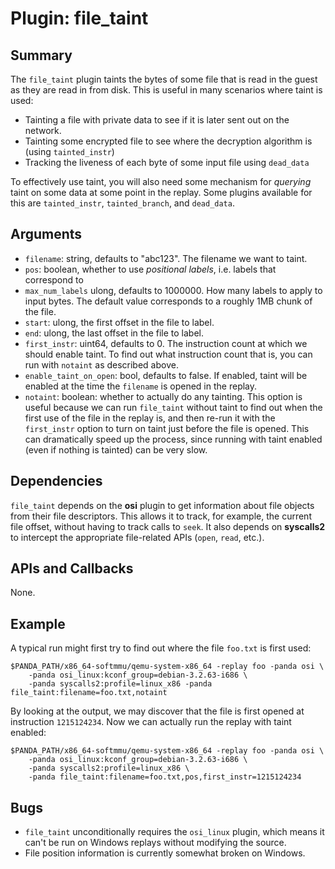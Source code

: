 Plugin: file_taint
===========

Summary
-------

The `file_taint` plugin taints the bytes of some file that is read in the guest as they are read in from disk. This is useful in many scenarios where taint is used:

* Tainting a file with private data to see if it is later sent out on the network.
* Tainting some encrypted file to see where the decryption algorithm is (using `tainted_instr`)
* Tracking the liveness of each byte of some input file using `dead_data`

To effectively use taint, you will also need some mechanism for *querying* taint on some data at some point in the replay. Some plugins available for this are `tainted_instr`, `tainted_branch`, and `dead_data`.

Arguments
---------

* `filename`: string, defaults to "abc123". The filename we want to taint.
* `pos`: boolean, whether to use *positional labels*, i.e. labels that correspond to 
* `max_num_labels` ulong, defaults to 1000000. How many labels to apply to input bytes. The default value corresponds to a roughly 1MB chunk of the file.
* `start`: ulong, the first offset in the file to label.
* `end`: ulong, the last offset in the file to label.
* `first_instr`: uint64, defaults to 0. The instruction count at which we should enable taint. To find out what instruction count that is, you can run with `notaint` as described above.
* `enable_taint_on_open`: bool, defaults to false. If enabled, taint will be enabled at the time the `filename` is opened in the replay.
* `notaint`: boolean: whether to actually do any tainting. This option is useful because we can run `file_taint` without taint to find out when the first use of the file in the replay is, and then re-run it with the `first_instr` option to turn on taint just before the file is opened. This can dramatically speed up the process, since running with taint enabled (even if nothing is tainted) can be very slow.

Dependencies
------------

`file_taint` depends on the **osi** plugin to get information about file objects from their file descriptors. This allows it to track, for example, the current file offset, without having to track calls to `seek`. It also depends on **syscalls2** to intercept the appropriate file-related APIs (`open`, `read`, etc.).

APIs and Callbacks
------------------

None.

Example
-------

A typical run might first try to find out where the file `foo.txt` is first used:

    $PANDA_PATH/x86_64-softmmu/qemu-system-x86_64 -replay foo -panda osi \
        -panda osi_linux:kconf_group=debian-3.2.63-i686 \
        -panda syscalls2:profile=linux_x86 -panda file_taint:filename=foo.txt,notaint

By looking at the output, we may discover that the file is first opened at instruction `1215124234`. Now we can actually run the replay with taint enabled:

    $PANDA_PATH/x86_64-softmmu/qemu-system-x86_64 -replay foo -panda osi \
        -panda osi_linux:kconf_group=debian-3.2.63-i686 \
        -panda syscalls2:profile=linux_x86 \
        -panda file_taint:filename=foo.txt,pos,first_instr=1215124234

Bugs
----

* `file_taint` unconditionally requires the `osi_linux` plugin, which means it can't be run on Windows replays without modifying the source.
* File position information is currently somewhat broken on Windows.

